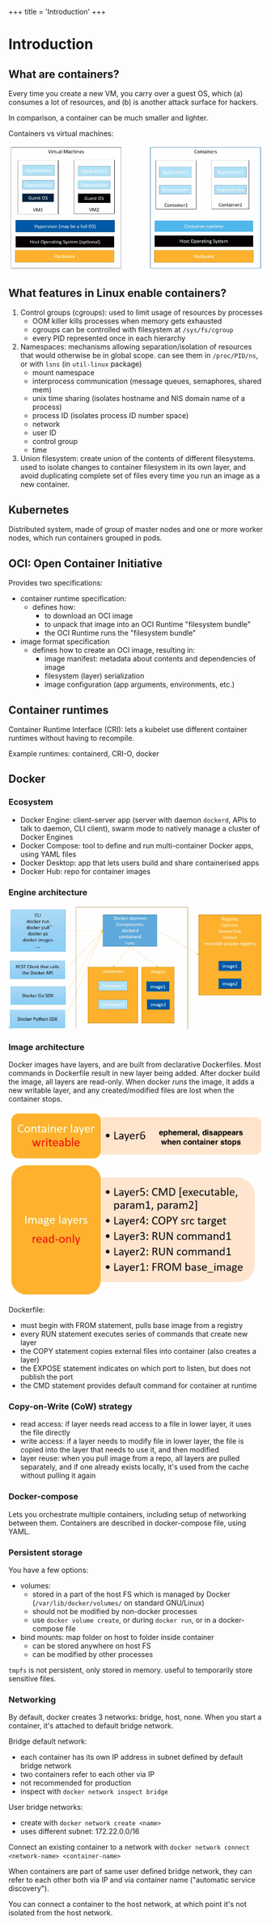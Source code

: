 +++
title = 'Introduction'
+++
# Introduction
## What are containers?
Every time you create a new VM, you carry over a guest OS, which (a) consumes a lot of resources, and (b) is another attack surface for hackers.

In comparison, a container can be much smaller and lighter.

Containers vs virtual machines:

![Containers vs VMs](containers-vs-vms.png)

## What features in Linux enable containers?
1. Control groups (cgroups): used to limit usage of resources by processes
   - OOM killer kills processes when memory gets exhausted
   - cgroups can be controlled with filesystem at `/sys/fs/cgroup`
   - every PID represented once in each hierarchy
2. Namespaces: mechanisms allowing separation/isolation of resources that would otherwise be in global scope. can see them in `/proc/PID/ns`, or with `lsns` (in `util-linux` package)
   - mount namespace
   - interprocess communication (message queues, semaphores, shared mem)
   - unix time sharing (isolates hostname and NIS domain name of a process)
   - process ID (isolates process ID number space)
   - network
   - user ID
   - control group
   - time
3. Union filesystem: create union of the contents of different filesystems. used to isolate changes to container filesystem in its own layer, and avoid duplicating complete set of files every time you run an image as a new container.


## Kubernetes
Distributed system, made of group of master nodes and one or more worker nodes, which run containers grouped in pods.

## OCI: Open Container Initiative
Provides two specifications:
- container runtime specification:
  - defines how:
    - to download an OCI image
    - to unpack that image into an OCI Runtime "filesystem bundle"
    - the OCI Runtime runs the "filesystem bundle"
- image format specification
  - defines how to create an OCI image, resulting in:
    - image manifest: metadata about contents and dependencies of image
    - filesystem (layer) serialization
    - image configuration (app arguments, environments, etc.)

## Container runtimes
Container Runtime Interface (CRI): lets a kubelet use different container runtimes without having to recompile.

Example runtimes: containerd, CRI-O, docker

## Docker
### Ecosystem
- Docker Engine: client-server app (server with daemon `dockerd`, APIs to talk to daemon, CLI client), swarm mode to natively manage a cluster of Docker Engines
- Docker Compose: tool to define and run multi-container Docker apps, using YAML files
- Docker Desktop: app that lets users build and share containerised apps
- Docker Hub: repo for container images

### Engine architecture

![Diagram of Docker Engine parts](docker-engine-architecture.png)

### Image architecture
Docker images have layers, and are built from declarative Dockerfiles.
Most commands in Dockerfile result in new layer being added.
After docker build the image, all layers are read-only.
When docker _runs_ the image, it adds a new writable layer, and any created/modified files are lost when the container stops.

![Layers in a Docker image](docker-image-architecture.png)

Dockerfile:
- must begin with FROM statement, pulls base image from a registry
- every RUN statement executes series of commands that create new layer
- the COPY statement copies external files into container (also creates a layer)
- the EXPOSE statement indicates on which port to listen, but does not publish the port
- the CMD statement provides default command for container at runtime

### Copy-on-Write (CoW) strategy
- read access: if layer needs read access to a file in lower layer, it uses the file directly
- write access: if a layer needs to modify file in lower layer, the file is copied into the layer that needs to use it, and then modified
- layer reuse: when you pull image from a repo, all layers are pulled separately, and if one already exists locally, it's used from the cache without pulling it again

### Docker-compose
Lets you orchestrate multiple containers, including setup of networking between them.
Containers are described in docker-compose file, using YAML.

### Persistent storage
You have a few options:
- volumes:
  - stored in a part of the host FS which is managed by Docker (`/var/lib/docker/volumes/` on standard GNU/Linux)
  - should not be modified by non-docker processes
  - use `docker volume create`, or during `docker run`, or in a docker-compose file
- bind mounts: map folder on host to folder inside container
  - can be stored anywhere on host FS
  - can be modified by other processes

`tmpfs` is not persistent, only stored in memory. useful to temporarily store sensitive files.

### Networking
By default, docker creates 3 networks: bridge, host, none.
When you start a container, it's attached to default bridge network.

Bridge default network:
- each container has its own IP address in subnet defined by default bridge network
- two containers refer to each other via IP
- not recommended for production
- inspect with `docker network inspect bridge`

User bridge networks:
- create with `docker network create <name>`
- uses different subnet: 172.22.0.0/16

Connect an existing container to a network with `docker network connect <network-name> <container-name>`

When containers are part of same user defined bridge network, they can refer to each other both via IP and via container name ("automatic service discovery").

You can connect a container to the host network, at which point it's not isolated from the host network.
